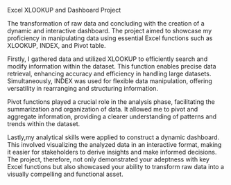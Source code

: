 Excel XLOOKUP and Dashboard Project


The transformation of raw data and concluding with the creation of a dynamic and interactive dashboard. The project aimed to showcase my proficiency in manipulating data using essential Excel functions such as XLOOKUP, INDEX, and Pivot table.

Firstly, I gathered data and utilized XLOOKUP to efficiently search and modify information within the dataset. This function enables precise data retrieval, enhancing accuracy and efficiency in handling large datasets. Simultaneously, INDEX was used for flexible data manipulation, offering versatility in rearranging and structuring information.

Pivot functions played a crucial role in the analysis phase, facilitating the summarization and organization of data. It allowed me to pivot and aggregate information, providing a clearer understanding of patterns and trends within the dataset.

Lastly,my analytical skills were applied to construct a dynamic dashboard. This involved visualizing the analyzed data in an interactive format, making it easier for stakeholders to derive insights and make informed decisions. The project, therefore, not only demonstrated your adeptness with key Excel functions but also showcased your ability to transform raw data into a visually compelling and functional asset.
